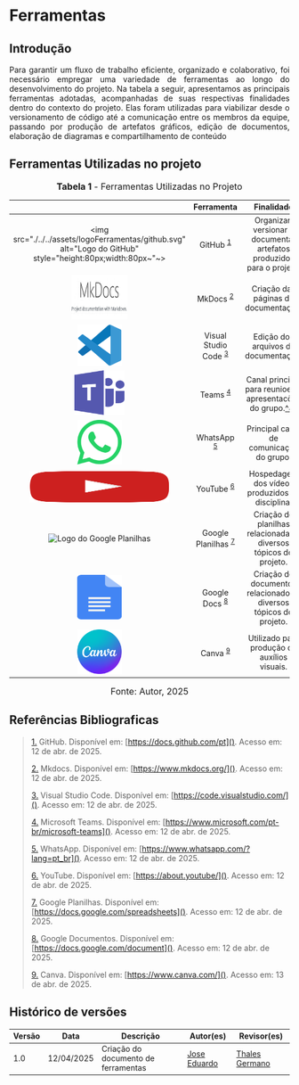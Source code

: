 # Ferramentas

## Introdução

<p align="justify">
Para garantir um fluxo de trabalho eficiente, organizado e colaborativo, foi necessário empregar uma variedade de ferramentas ao longo do desenvolvimento do projeto. Na tabela a seguir, apresentamos as principais ferramentas adotadas, acompanhadas de suas respectivas finalidades dentro do contexto do projeto. Elas foram utilizadas para viabilizar desde o versionamento de código até a comunicação entre os membros da equipe, passando por produção de artefatos gráficos, edição de documentos, elaboração de diagramas e compartilhamento de conteúdo
</p>

## Ferramentas Utilizadas no projeto

<font size="3"><p style="text-align: center"><b>Tabela 1</b> - Ferramentas Utilizadas no Projeto</p></font>

|                                                                                                                           |        Ferramenta         |                               Finalidade                               |
| :-----------------------------------------------------------------------------------------------------------------------: | :-----------------------: | :--------------------------------------------------------------------: |
| <img src="./../../assets/logoFerramentas/github.svg" alt="Logo do GitHub" style="height:80px;width:80px~"~>                                    |          GitHub  <sup>[1](#FRM1)</sup>         | Organizar, versionar e documentar artefatos produzidos para o projeto. |
| <img src="./../../assets/logoFerramentas/mkdocs.png" alt="Logo do MkDocs" style="height:80px;width:100px" >                                  |          MkDocs  <sup>[2](#FRM2)</sup>          | Criação das páginas de documentação.    |
|  <img src="./../../assets/logoFerramentas/visual-studio-code.svg" alt="Logo do MkDocs" style="height:75px;width:80px"  >                                    |    Visual Studio Code   <sup>[3](#FRM3)</sup>  | Edição dos arquivos de documentação. |
| <img src="./../../assets/logoFerramentas/microsoft-teams.svg" alt="Logo do Microsoft Teams" style="height:80px;width:90px;">                |           Teams     <sup>[4](#FRM4)</sup>      |Canal principal para reunioes e apresentacões do grupo.<a id="anchor_4" href="#FRM4">^4^</a> |
| <img src="./../../assets/logoFerramentas/whatsapp.svg" alt="Logo do WhatsApp" style="height:80px;width:80px">                               |         WhatsApp       <sup>[5](#FRM5)</sup>   | Principal canal de comunicação do grupo.|
| <img src="./../../assets/logoFerramentas/youtube.svg" alt="Logo do YouTube" style="height:56px;width:250px;">                                 |          YouTube   <sup>[6](#FRM6)</sup>       | Hospedagem dos vídeos produzidos da disciplina. |
| <img src="./../../assets/logoFerramentas/sheets.svg" alt="Logo do Google Planilhas" style="height:80px;width:60px;">                        |     Google Planilhas   <sup>[7](#FRM7)</sup>   | Criação de planilhas relacionadas a diversos tópicos do projeto.|
| <img src="./../../assets/logoFerramentas/docs.svg" alt="Logo do Google Docs" style="height:80px;width:80px;">                               |        Google Docs   <sup>[8](#FRM8)</sup>     | Criação de documentos relacionados a diversos tópicos do projeto.|
| <img src="./../../assets/logoFerramentas/canva.svg" alt="Logo do Canva" style="height:80px;width:80px;">                               |        Canva   <sup>[9](#FRM9)</sup>     | Utilizado para produção de auxílios visuais.|


<font size="3"><p style="text-align: center">Fonte: Autor, 2025</p></font>

## Referências Bibliograficas

> <a id="FRM1" href="#anchor_1">1.</a> GitHub. Disponível em: [https://docs.github.com/pt](). Acesso em: 12 de abr. de 2025.
>
> <a id="FRM2" href="#anchor_2">2.</a> Mkdocs. Disponível em: [https://www.mkdocs.org/](). Acesso em: 12 de abr. de 2025.
>
> <a id="FRM3" href="#anchor_3">3.</a> Visual Studio Code. Disponível em: [https://code.visualstudio.com/](). Acesso em: 12 de abr. de 2025.
>
> <a id="FRM4" href="#anchor_4">4.</a> Microsoft Teams. Disponível em: [https://www.microsoft.com/pt-br/microsoft-teams](). Acesso em: 12 de abr. de 2025.
>
> <a id="FRM5" href="#anchor_5">5.</a> WhatsApp. Disponível em: [https://www.whatsapp.com/?lang=pt_br](). Acesso em: 12 de abr. de 2025.
>
> <a id="FRM6" href="#anchor_6">6.</a> YouTube. Disponível em: [https://about.youtube/](). Acesso em: 12 de abr. de 2025.
>
> <a id="FRM7" href="#anchor_7">7.</a> Google Planilhas. Disponível em: [https://docs.google.com/spreadsheets](). Acesso em: 12 de abr. de 2025.
>
> <a id="FRM8" href="#anchor_8">8.</a> Google Documentos. Disponível em: [https://docs.google.com/document](). Acesso em: 12 de abr. de 2025.
>
> <a id="FRM9" href="#anchor_9">9.</a> Canva. Disponível em: [https://www.canva.com/](). Acesso em: 13 de abr. de 2025.
>

## Histórico de versões

Versão |   Data  | Descrição | Autor(es) | Revisor(es)
------ | ---- | ------ | ---------- | ----------
1.0 | 12/04/2025 | Criação do documento de ferramentas | [Jose Eduardo](https://github.com/jevprado) | [Thales Germano](https://github.com/thalesgvl) |1.1 | 13/04/2025 | Adição de ferramentas | [Jose Eduardo](https://github.com/jevprado) | [Thales Germano](https://github.com/thalesgvl) |